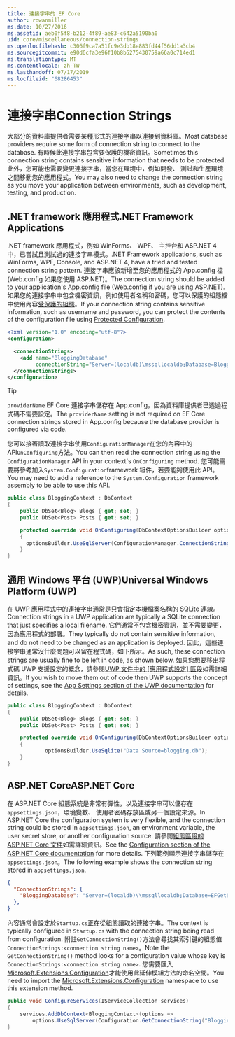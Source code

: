 ```yaml
---
title: 連接字串的 EF Core
author: rowanmiller
ms.date: 10/27/2016
ms.assetid: aeb0f5f8-b212-4f89-ae83-c642a5190ba0
uid: core/miscellaneous/connection-strings
ms.openlocfilehash: c306f9ca7a51fc9e3db18e883fd44f56dd1a3cb4
ms.sourcegitcommit: e90d6cfa3e96f10b8b5275430759a66a0c714ed1
ms.translationtype: MT
ms.contentlocale: zh-TW
ms.lasthandoff: 07/17/2019
ms.locfileid: "68286453"
---
```

# <a name="connection-strings"></a><span data-ttu-id="16643-102">連接字串</span><span class="sxs-lookup"><span data-stu-id="16643-102">Connection Strings</span></span>

<span data-ttu-id="16643-103">大部分的資料庫提供者需要某種形式的連接字串以連接到資料庫。</span><span class="sxs-lookup"><span data-stu-id="16643-103">Most database providers require some form of connection string to connect to the database.</span></span> <span data-ttu-id="16643-104">有時候此連接字串包含要保護的機密資訊。</span><span class="sxs-lookup"><span data-stu-id="16643-104">Sometimes this connection string contains sensitive information that needs to be protected.</span></span> <span data-ttu-id="16643-105">此外，您可能也需要變更連接字串，當您在環境中，例如開發、 測試和生產環境之間移動您的應用程式。</span><span class="sxs-lookup"><span data-stu-id="16643-105">You may also need to change the connection string as you move your application between environments, such as development, testing, and production.</span></span>

## <a name="net-framework-applications"></a><span data-ttu-id="16643-106">.NET framework 應用程式</span><span class="sxs-lookup"><span data-stu-id="16643-106">.NET Framework Applications</span></span>

<span data-ttu-id="16643-107">.NET framework 應用程式，例如 WinForms、 WPF、 主控台和 ASP.NET 4 中，已嘗試且測試過的連接字串模式。</span><span class="sxs-lookup"><span data-stu-id="16643-107">.NET Framework applications, such as WinForms, WPF, Console, and ASP.NET 4, have a tried and tested connection string pattern.</span></span> <span data-ttu-id="16643-108">連接字串應該新增至您的應用程式的 App.config 檔 (Web.config 如果您使用 ASP.NET)。</span><span class="sxs-lookup"><span data-stu-id="16643-108">The connection string should be added to your application's App.config file (Web.config if you are using ASP.NET).</span></span> <span data-ttu-id="16643-109">如果您的連接字串中包含機密資訊，例如使用者名稱和密碼，您可以保護的組態檔中使用內容[受保護的組態](https://docs.microsoft.com/dotnet/framework/data/adonet/connection-strings-and-configuration-files#encrypting-configuration-file-sections-using-protected-configuration)。</span><span class="sxs-lookup"><span data-stu-id="16643-109">If your connection string contains sensitive information, such as username and password, you can protect the contents of the configuration file using [Protected Configuration](https://docs.microsoft.com/dotnet/framework/data/adonet/connection-strings-and-configuration-files#encrypting-configuration-file-sections-using-protected-configuration).</span></span>

``` xml
<?xml version="1.0" encoding="utf-8"?>
<configuration>

  <connectionStrings>
    <add name="BloggingDatabase"
         connectionString="Server=(localdb)\mssqllocaldb;Database=Blogging;Trusted_Connection=True;" />
  </connectionStrings>
</configuration>
```

> [!TIP]  
> <span data-ttu-id="16643-110">          `providerName` EF Core 連接字串儲存在 App.config，因為資料庫提供者已透過程式碼不需要設定。</span><span class="sxs-lookup"><span data-stu-id="16643-110">The `providerName` setting is not required on EF Core connection strings stored in App.config because the database provider is configured via code.</span></span>

<span data-ttu-id="16643-111">您可以接著讀取連接字串使用`ConfigurationManager`在您的內容中的 API`OnConfiguring`方法。</span><span class="sxs-lookup"><span data-stu-id="16643-111">You can then read the connection string using the `ConfigurationManager` API in your context's `OnConfiguring` method.</span></span> <span data-ttu-id="16643-112">您可能需要將參考加入`System.Configuration`framework 組件，若要能夠使用此 API。</span><span class="sxs-lookup"><span data-stu-id="16643-112">You may need to add a reference to the `System.Configuration` framework assembly to be able to use this API.</span></span>

``` csharp
public class BloggingContext : DbContext
{
    public DbSet<Blog> Blogs { get; set; }
    public DbSet<Post> Posts { get; set; }

    protected override void OnConfiguring(DbContextOptionsBuilder optionsBuilder)
    {
      optionsBuilder.UseSqlServer(ConfigurationManager.ConnectionStrings["BloggingDatabase"].ConnectionString);
    }
}
```

## <a name="universal-windows-platform-uwp"></a><span data-ttu-id="16643-113">通用 Windows 平台 (UWP)</span><span class="sxs-lookup"><span data-stu-id="16643-113">Universal Windows Platform (UWP)</span></span>

<span data-ttu-id="16643-114">在 UWP 應用程式中的連接字串通常是只會指定本機檔案名稱的 SQLite 連線。</span><span class="sxs-lookup"><span data-stu-id="16643-114">Connection strings in a UWP application are typically a SQLite connection that just specifies a local filename.</span></span> <span data-ttu-id="16643-115">它們通常不包含機密資訊，並不需要變更，因為應用程式的部署。</span><span class="sxs-lookup"><span data-stu-id="16643-115">They typically do not contain sensitive information, and do not need to be changed as an application is deployed.</span></span> <span data-ttu-id="16643-116">因此，這些連接字串通常沒什麼問題可以留在程式碼，如下所示。</span><span class="sxs-lookup"><span data-stu-id="16643-116">As such, these connection strings are usually fine to be left in code, as shown below.</span></span> <span data-ttu-id="16643-117">如果您想要移出程式碼 UWP 支援設定的概念，請參閱[UWP 文件中的 [應用程式設定] 區段](https://docs.microsoft.com/windows/uwp/app-settings/store-and-retrieve-app-data)如需詳細資訊。</span><span class="sxs-lookup"><span data-stu-id="16643-117">If you wish to move them out of code then UWP supports the concept of settings, see the [App Settings section of the UWP documentation](https://docs.microsoft.com/windows/uwp/app-settings/store-and-retrieve-app-data) for details.</span></span>

``` csharp
public class BloggingContext : DbContext
{
    public DbSet<Blog> Blogs { get; set; }
    public DbSet<Post> Posts { get; set; }

    protected override void OnConfiguring(DbContextOptionsBuilder optionsBuilder)
    {
            optionsBuilder.UseSqlite("Data Source=blogging.db");
    }
}
```

## <a name="aspnet-core"></a><span data-ttu-id="16643-118">ASP.NET Core</span><span class="sxs-lookup"><span data-stu-id="16643-118">ASP.NET Core</span></span>

<span data-ttu-id="16643-119">在 ASP.NET Core 組態系統是非常有彈性，以及連接字串可以儲存在`appsettings.json`，環境變數、 使用者密碼存放區或另一個設定來源。</span><span class="sxs-lookup"><span data-stu-id="16643-119">In ASP.NET Core the configuration system is very flexible, and the connection string could be stored in `appsettings.json`, an environment variable, the user secret store, or another configuration source.</span></span> <span data-ttu-id="16643-120">請參閱[組態區段的 ASP.NET Core 文件](https://docs.asp.net/en/latest/fundamentals/configuration.html)如需詳細資訊。</span><span class="sxs-lookup"><span data-stu-id="16643-120">See the [Configuration section of the ASP.NET Core documentation](https://docs.asp.net/en/latest/fundamentals/configuration.html) for more details.</span></span> <span data-ttu-id="16643-121">下列範例顯示連接字串儲存在`appsettings.json`。</span><span class="sxs-lookup"><span data-stu-id="16643-121">The following example shows the connection string stored in `appsettings.json`.</span></span>

``` json
{
  "ConnectionStrings": {
    "BloggingDatabase": "Server=(localdb)\\mssqllocaldb;Database=EFGetStarted.ConsoleApp.NewDb;Trusted_Connection=True;"
  },
}
```

<span data-ttu-id="16643-122">內容通常會設定於`Startup.cs`正在從組態讀取的連接字串。</span><span class="sxs-lookup"><span data-stu-id="16643-122">The context is typically configured in `Startup.cs` with the connection string being read from configuration.</span></span> <span data-ttu-id="16643-123">附註`GetConnectionString()`方法會尋找其索引鍵的組態值`ConnectionStrings:<connection string name>`。</span><span class="sxs-lookup"><span data-stu-id="16643-123">Note the `GetConnectionString()` method looks for a configuration value whose key is `ConnectionStrings:<connection string name>`.</span></span> <span data-ttu-id="16643-124">您需要匯入[Microsoft.Extensions.Configuration](https://docs.microsoft.com/dotnet/api/microsoft.extensions.configuration)才能使用此延伸模組方法的命名空間。</span><span class="sxs-lookup"><span data-stu-id="16643-124">You need to import the [Microsoft.Extensions.Configuration](https://docs.microsoft.com/dotnet/api/microsoft.extensions.configuration) namespace to use this extension method.</span></span>

``` csharp
public void ConfigureServices(IServiceCollection services)
{
    services.AddDbContext<BloggingContext>(options =>
        options.UseSqlServer(Configuration.GetConnectionString("BloggingDatabase")));
}
```
